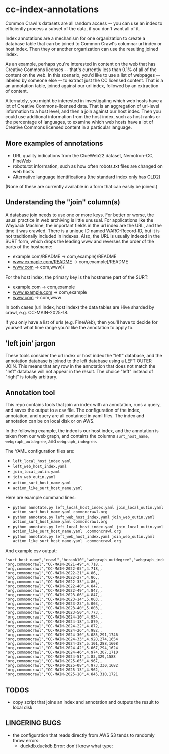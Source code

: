 # cc-index-annotations

Common Crawl's datasets are all random access -- you can use an index
to efficiently process a subset of the data, if you don't want all of
it.

Index annotations are a mechanism for one organization to create a
database table that can be joined to Common Crawl's columnar url index
or host index. Then they or another organization can use the
resulting joined index.

As an example, perhaps you're interested in content on the web that
has Creative Commons licenses -- that's currently less than 0.1% of
all of the content on the web. In this scenario, you'd like to use a
list of webpages -- labeled by someone else -- to extract just the CC
licensed content. That is a an annotation table, joined against our
url index, followed by an extraction of content.

Alternately, you might be interested in investigating which web hosts
have a lot of Creative Commons-licensed data. That is an aggregation
of url-level information to a host level, and then a join against our
host index. Then you could use additional information from the host
index, such as host ranks or the percentage of languages, to examine
which web hosts have a lot of Creative Commons licensed content in a
particular language.

## More examples of annotations

- URL quality indications from the ClueWeb22 dataset, Nemotron-CC, FineWeb
- robots.txt information, such as how often robots.txt files are changed on web hosts
- Alternative language identifications (the standard index only has CLD2)

(None of these are currently available in a form that can easily be joined.)

## Understanding the "join" column(s)

A database join needs to use one or more keys. For better or worse,
the usual practice in web archiving is little unusual. For
applications like the Wayback Machine, the important fields in the url
index are the URL, and the time it was crawled. There is a unique ID
named WARC-Record-ID, but it is not traditionally included in indexes.
Also, the URL is usually indexed in the SURT form, which drops the
leading www and reverses the order of the parts of the hostname:

- example.com/README -> com,example)/README
- www.exmaple.com/README -> com,example)/README
- www.com -> com,www)/

For the host index, the primary key is the hostname part of the SURT:

- example.com -> com,example
- www.example.com -> com,example
- www.com -> com,www

In both cases (url index, host index) the data tables are Hive sharded
by crawl, e.g. CC-MAIN-2025-18.

If you only have a list of urls (e.g. FineWeb), then you'll have to
decide for yourself what time range you'd like the annotation to apply
to.

## 'left join' jargon

These tools consider the url index or host index the "left" database,
and the annotation database is joined to the left database using a
LEFT OUTER JOIN. This means that any row in the annotation that does
not match the "left" database will not appear in the result. The
choice "left" instead of "right" is totally arbitrary.

## Annotation tool

This repo contains tools that join an index with an annotation,
runs a query, and saves the output to a csv file. The configuration
of the index, annotation, and query are all contained in yaml
files. The index and annotation can be on local disk or on AWS.

In the following example, the index is our host index, and the
annotation is taken from our web graph, and contains the columns
`surt_host_name`, `webgraph_outdegree`, and `webgraph_indegree`.

The YAML configuration files are:

- `left_local_host_index.yaml`
- `left_web_host_index.yaml`
- `join_local_outin.yaml`
- `join_web_outin.yaml`
- `action_surt_host_name.yaml`
- `action_like_surt_host_name.yaml`

Here are example command lines:

- `python annotate.py left_local_host_index.yaml join_local_outin.yaml action_surt_host_name.yaml commoncrawl.org`
- `python annotate.py left_web_host_index.yaml join_web_outin.yaml action_surt_host_name.yaml commoncrawl.org`
- `python annotate.py left_local_host_index.yaml join_local_outin.yaml action_like_surt_host_name.yaml .commoncrawl.org`
- `python annotate.py left_web_host_index.yaml join_web_outin.yaml action_like_surt_host_name.yaml .commoncrawl.org`

And example csv output:

```
"surt_host_name","crawl","hcrank10","webgraph_outdegree","webgraph_indegree"
"org,commoncrawl","CC-MAIN-2021-49",4.718,,
"org,commoncrawl","CC-MAIN-2022-05",4.718,,
"org,commoncrawl","CC-MAIN-2022-21",4.86,,
"org,commoncrawl","CC-MAIN-2022-27",4.86,,
"org,commoncrawl","CC-MAIN-2022-33",4.86,,
"org,commoncrawl","CC-MAIN-2022-40",4.847,,
"org,commoncrawl","CC-MAIN-2022-49",4.847,,
"org,commoncrawl","CC-MAIN-2023-06",4.847,,
"org,commoncrawl","CC-MAIN-2023-14",5.003,,
"org,commoncrawl","CC-MAIN-2023-23",5.003,,
"org,commoncrawl","CC-MAIN-2023-40",5.003,,
"org,commoncrawl","CC-MAIN-2023-50",4.773,,
"org,commoncrawl","CC-MAIN-2024-10",4.954,,
"org,commoncrawl","CC-MAIN-2024-18",4.879,,
"org,commoncrawl","CC-MAIN-2024-22",4.872,,
"org,commoncrawl","CC-MAIN-2024-26",4.982,,
"org,commoncrawl","CC-MAIN-2024-30",5.085,291,1746
"org,commoncrawl","CC-MAIN-2024-33",4.928,274,1654
"org,commoncrawl","CC-MAIN-2024-38",5.101,288,1608
"org,commoncrawl","CC-MAIN-2024-42",5.067,294,1624
"org,commoncrawl","CC-MAIN-2024-46",4.974,307,1710
"org,commoncrawl","CC-MAIN-2024-51",4.83,329,1588
"org,commoncrawl","CC-MAIN-2025-05",4.967,,
"org,commoncrawl","CC-MAIN-2025-08",4.973,330,1682
"org,commoncrawl","CC-MAIN-2025-13",4.962,,
"org,commoncrawl","CC-MAIN-2025-18",4.845,310,1721
```
## TODOS

- copy script that joins an index and annotation and outputs the result to local disk

## LINGERING BUGS

- the configuration that reads directly from AWS S3 tends to randomly throw errors:
  - duckdb.duckdb.Error: don't know what type:
